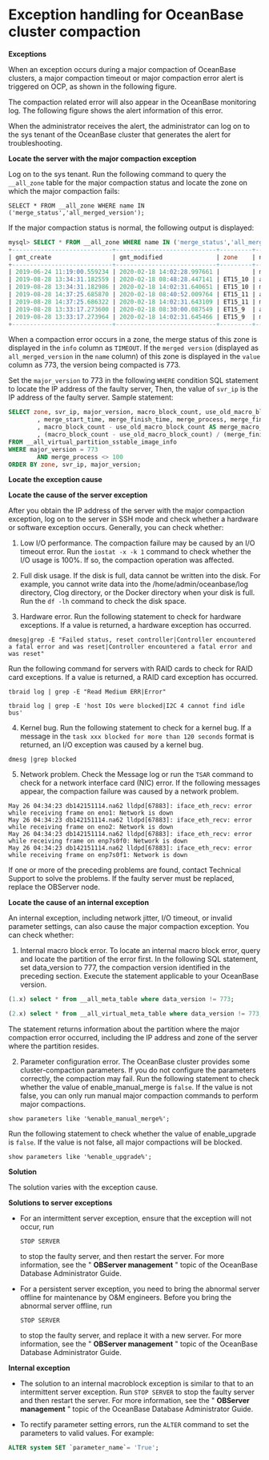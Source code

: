 Exception handling for OceanBase cluster compaction
========================================================================



**Exceptions**

When an exception occurs during a major compaction of OceanBase clusters, a major compaction timeout or major compaction error alert is triggered on OCP, as shown in the following figure.

The compaction related error will also appear in the OceanBase monitoring log. The following figure shows the alert information of this error.

When the administrator receives the alert, the administrator can log on to the sys tenant of the OceanBase cluster that generates the alert for troubleshooting.

**Locate the server with the major compaction exception**

Log on to the sys tenant. Run the following command to query the `__all_zone` table for the major compaction status and locate the zone on which the major compaction fails:

```code
SELECT * FROM __all_zone WHERE name IN ('merge_status','all_merged_version');
```



If the major compaction status is normal, the following output is displayed:

```sql
mysql> SELECT * FROM __all_zone WHERE name IN ('merge_status','all_merged_version');
+----------------------------+----------------------------+---------+--------------------+-------+---------+
| gmt_create                 | gmt_modified               | zone    | name               | value | info    |
+----------------------------+----------------------------+---------+--------------------+-------+---------+
| 2019-06-24 11:19:00.559234 | 2020-02-18 14:02:28.997661 |         | merge_status       |     1 | MERGING |
| 2019-08-28 13:34:31.182559 | 2020-02-18 08:48:28.447141 | ET15_10 | all_merged_version |   773 |         |
| 2019-08-28 13:34:31.182986 | 2020-02-18 14:02:31.640651 | ET15_10 | merge_status       |     1 | MERGING |
| 2019-08-28 14:37:25.685870 | 2020-02-18 08:40:52.009764 | ET15_11 | all_merged_version |   773 |         |
| 2019-08-28 14:37:25.686322 | 2020-02-18 14:02:31.643109 | ET15_11 | merge_status       |     1 | MERGING |
| 2019-08-28 13:33:17.273600 | 2020-02-18 08:30:00.087549 | ET15_9  | all_merged_version |   773 |         |
| 2019-08-28 13:33:17.273964 | 2020-02-18 14:02:31.645466 | ET15_9  | merge_status       |     1 | MERGING |
+----------------------------+----------------------------+---------+--------------------+-------+---------+
```



When a compaction error occurs in a zone, the merge status of this zone is displayed in the `info` column as `TIMEOUT`. If the `merged version` (displayed as `all_merged_version` in the `name` column) of this zone is displayed in the `value` column as 773, the version being compacted is 773.

Set the `major_version` to 773 in the following `WHERE` condition SQL statement to locate the IP address of the faulty server, Then, the value of `svr_ip` is the IP address of the faulty server. Sample statement:

```sql
SELECT zone, svr_ip, major_version, macro_block_count, use_old_macro_block_count
        , merge_start_time, merge_finish_time, merge_process, merge_finish_time - merge_start_time AS cost_time
        , macro_block_count - use_old_macro_block_count AS merge_macro_block_count
        , (macro_block_count - use_old_macro_block_count) / (merge_finish_time - merge_start_time) AS avg_per_sec
FROM __all_virtual_partition_sstable_image_info
WHERE major_version = 773
        AND merge_process <> 100
ORDER BY zone, svr_ip, major_version;
```



**Locate the exception cause**

**Locate the cause of the server exception**

After you obtain the IP address of the server with the major compaction exception, log on to the server in SSH mode and check whether a hardware or software exception occurs. Generally, you can check whether:

1. Low I/O performance. The compaction failure may be caused by an I/O timeout error. Run the `iostat -x -k 1` command to check whether the I/O usage is 100%. If so, the compaction operation was affected.



2. Full disk usage. If the disk is full, data cannot be written into the disk. For example, you cannot write data into the /home/admin/oceanbase/log directory, Clog directory, or the Docker directory when your disk is full. Run the `df -lh` command to check the disk space.



3. Hardware error. Run the following statement to check for hardware exceptions. If a value is returned, a hardware exception has occurred.






```shell
dmesg|grep -E "Failed status, reset controller|Controller encountered a fatal error and was reset|Controller encountered a fatal error and was reset"
```



Run the following command for servers with RAID cards to check for RAID card exceptions. If a value is returned, a RAID card exception has occurred.

```shell
tbraid log | grep -E "Read Medium ERR|Error"

tbraid log | grep -E 'host IOs were blocked|I2C 4 cannot find idle bus'
```



4. Kernel bug. Run the following statement to check for a kernel bug. If a message in the `task xxx blocked for more than 120 seconds` format is returned, an I/O exception was caused by a kernel bug.






```shell
dmesg |grep blocked
```



5. Network problem. Check the Message log or run the `TSAR` command to check for a network interface card (NIC) error. If the following messages appear, the compaction failure was caused by a network problem.






```shell
May 26 04:34:23 db142151114.na62 lldpd[67883]: iface_eth_recv: error while receiving frame on eno1: Network is down
May 26 04:34:23 db142151114.na62 lldpd[67883]: iface_eth_recv: error while receiving frame on eno2: Network is down
May 26 04:34:23 db142151114.na62 lldpd[67883]: iface_eth_recv: error while receiving frame on enp7s0f0: Network is down
May 26 04:34:23 db142151114.na62 lldpd[67883]: iface_eth_recv: error while receiving frame on enp7s0f1: Network is down
```



If one or more of the preceding problems are found, contact Technical Support to solve the problems. If the faulty server must be replaced, replace the OBServer node.

**Locate the cause of an internal exception**

An internal exception, including network jitter, I/O timeout, or invalid parameter settings, can also cause the major compaction exception. You can check whether:

1. Internal macro block error. To locate an internal macro block error, query and locate the partition of the error first. In the following SQL statement, set data_version to 777, the compaction version identified in the preceding section. Execute the statement applicable to your OceanBase version.






```sql
(1.x) select * from __all_meta_table where data_version != 773;

(2.x) select * from __all_virtual_meta_table where data_version != 773;
```



The statement returns information about the partition where the major compaction error occurred, including the IP address and zone of the server where the partition resides.

2. Parameter configuration error. The OceanBase cluster provides some cluster-compaction parameters. If you do not configure the parameters correctly, the compaction may fail. Run the following statement to check whether the value of enable_manual_merge is `false`. If the value is not false, you can only run manual major compaction commands to perform major compactions.






```shell
show parameters like '%enable_manual_merge%';
```



Run the following statement to check whether the value of enable_upgrade is `false`. If the value is not false, all major compactions will be blocked.

```code
show parameters like '%enable_upgrade%';
```



**Solution**

The solution varies with the exception cause.

**Solutions to server exceptions**

* For an intermittent server exception, ensure that the exception will not occur, run

  `STOP SERVER`

  to stop the faulty server, and then restart the server. For more information, see the " **OBServer management** " topic of the OceanBase Database Administrator Guide.


* For a persistent server exception, you need to bring the abnormal server offline for maintenance by O\&M engineers. Before you bring the abnormal server offline, run

  `STOP SERVER`

  to stop the faulty server, and replace it with a new server. For more information, see the " **OBServer management** " topic of the OceanBase Database Administrator Guide.





**Internal exception**

* The solution to an internal macroblock exception is similar to that to an intermittent server exception. Run `STOP SERVER` to stop the faulty server and then restart the server. For more information, see the " **OBServer management** " topic of the OceanBase Database Administrator Guide.



* To rectify parameter setting errors, run the `ALTER` command to set the parameters to valid values. For example:






```sql
ALTER system SET `parameter_name`= 'True';
```

